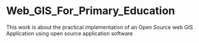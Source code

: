 # Web_GIS_For_Primary_Education
This work is about the practical implementation of an Open Source web GIS Application using open source application software
